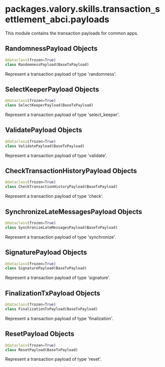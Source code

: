 <a id="packages.valory.skills.transaction_settlement_abci.payloads"></a>

# packages.valory.skills.transaction`_`settlement`_`abci.payloads

This module contains the transaction payloads for common apps.

<a id="packages.valory.skills.transaction_settlement_abci.payloads.RandomnessPayload"></a>

## RandomnessPayload Objects

```python
@dataclass(frozen=True)
class RandomnessPayload(BaseTxPayload)
```

Represent a transaction payload of type 'randomness'.

<a id="packages.valory.skills.transaction_settlement_abci.payloads.SelectKeeperPayload"></a>

## SelectKeeperPayload Objects

```python
@dataclass(frozen=True)
class SelectKeeperPayload(BaseTxPayload)
```

Represent a transaction payload of type 'select_keeper'.

<a id="packages.valory.skills.transaction_settlement_abci.payloads.ValidatePayload"></a>

## ValidatePayload Objects

```python
@dataclass(frozen=True)
class ValidatePayload(BaseTxPayload)
```

Represent a transaction payload of type 'validate'.

<a id="packages.valory.skills.transaction_settlement_abci.payloads.CheckTransactionHistoryPayload"></a>

## CheckTransactionHistoryPayload Objects

```python
@dataclass(frozen=True)
class CheckTransactionHistoryPayload(BaseTxPayload)
```

Represent a transaction payload of type 'check'.

<a id="packages.valory.skills.transaction_settlement_abci.payloads.SynchronizeLateMessagesPayload"></a>

## SynchronizeLateMessagesPayload Objects

```python
@dataclass(frozen=True)
class SynchronizeLateMessagesPayload(BaseTxPayload)
```

Represent a transaction payload of type 'synchronize'.

<a id="packages.valory.skills.transaction_settlement_abci.payloads.SignaturePayload"></a>

## SignaturePayload Objects

```python
@dataclass(frozen=True)
class SignaturePayload(BaseTxPayload)
```

Represent a transaction payload of type 'signature'.

<a id="packages.valory.skills.transaction_settlement_abci.payloads.FinalizationTxPayload"></a>

## FinalizationTxPayload Objects

```python
@dataclass(frozen=True)
class FinalizationTxPayload(BaseTxPayload)
```

Represent a transaction payload of type 'finalization'.

<a id="packages.valory.skills.transaction_settlement_abci.payloads.ResetPayload"></a>

## ResetPayload Objects

```python
@dataclass(frozen=True)
class ResetPayload(BaseTxPayload)
```

Represent a transaction payload of type 'reset'.


